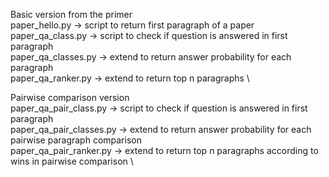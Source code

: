 Basic version from the primer \
paper_hello.py -> script to return first paragraph of a paper \
paper_qa_class.py -> script to check if question is answered in first paragraph \
paper_qa_classes.py -> extend to return answer probability for each paragraph \
paper_qa_ranker.py -> extend to return top n paragraphs \\

Pairwise comparison version \
paper_qa_pair_class.py -> script to check if question is answered in first paragraph \
paper_qa_pair_classes.py -> extend to return answer probability for each pairwise paragraph comparison\
paper_qa_pair_ranker.py -> extend to return top n paragraphs according to wins in pairwise comparison \\